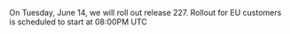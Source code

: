 On Tuesday, June 14, we will roll out release 227. Rollout for EU customers is scheduled to start at 08:00PM UTC
